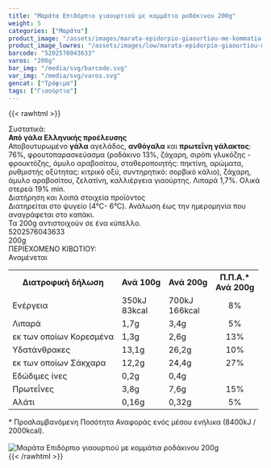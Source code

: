 ```yaml
---
title: "Μαράτα Επιδόρπιο γιαουρτιού με κομμάτια ροδάκινου 200g"
weight: 5
categories: ["Μαράτα"]
product_image: "/assets/images/marata-epidorpio-giaourtiou-me-kommatia-rodakinou-200g.jpg"
product_image_lowres: "/assets/images/low/marata-epidorpio-giaourtiou-me-kommatia-rodakinou-200g.jpg"
barcode: "5202576043633"
varos: "200g"
bar_img: "/media/svg/barcode.svg"
var_img: "/media/svg/varos.svg"
gencat: ["Τρόφιμα"]
tags: ["Γιαούρτια"]
---
```

{{< rawhtml >}}

<div class="sload253"><div class="product"><div id="sistatika">Συστατικά:</div><div class="alltext"><b>Από γάλα Ελληνικής προέλευσης</b><br>Αποβουτυρωμένο <b>γάλα</b> αγελάδος, <b>ανθόγαλα</b> και <b>πρωτεΐνη γάλακτος</b>: 76%, φρουτοπαρασκεύασμα (ροδάκινο 13%, ζάχαρη, σιρόπι γλυκόζης - φρουκτόζης, άμυλο αραβοσίτου, σταθεροποιητής: πηκτίνη, αρώματα, ρυθμιστής οξύτητας: κιτρικό οξύ, συντηρητικό: σορβικό κάλιο), ζάχαρη, άμυλο αραβοσίτου, ζελατίνη, καλλιέργεια γιαούρτης. Λιπαρά 1,7%. Ολικά στερεά 19% min.</div><div id="loipa">Διατήρηση και λοιπά στοιχεία προϊόντος</div><div class="alltext">Διατηρείται στο ψυγείο (4°C- 6°C). Ανάλωση έως την ημερομηνία που αναγράφεται στο καπάκι.<br>Τα 200g αντιστοιχούν σε ένα κύπελλο.</div><div id="barcode"><div id="barimage1"></div><span id="bartext">5202576043633</span></div><div id="varos"><div id="varosimage1"></div><span id="varostext">200g</span></div><div id="kivotio">ΠΕΡΙΕΧΟΜΕΝΟ ΚΙΒΩΤΙΟΥ:<br>Αναμένεται</div><div class="tabout"><table id="diatable"><tbody><tr><th>Διατροφική δήλωση</th><th>Ανά 100g</th><th>Ανά 200g</th><th>Π.Π.Α.*<br>Ανά 200g</th></tr><tr><td class="texr2">Ενέργεια</td><td class="texr">350kJ<br>83kcal</td><td class="texr">700kJ<br>166kcal</td><td class="texr" style="text-align:center">8%</td></tr><tr><td class="texr2">Λιπαρά</td><td class="texr">1,7g</td><td class="texr">3,4g</td><td class="texr" style="text-align:center">5%</td></tr><tr><td class="gray">εκ των οποίων Κορεσµένα</td><td class="gray2">1,3g</td><td class="gray2">2,6g</td><td class="gray2" style="text-align:center">13%</td></tr><tr><td class="texr2">Yδατάνθρακες</td><td class="texr">13,1g</td><td class="texr">26,2g</td><td class="texr" style="text-align:center">10%</td></tr><tr><td class="gray">εκ των οποίων Σάκχαρα</td><td class="gray2">12,2g</td><td class="gray2">24,4g</td><td class="gray2" style="text-align:center">27%</td></tr><tr><td class="texr2">Eδώδιμες ίνες</td><td class="texr">0,2g</td><td class="texr">0,4g</td><td class="texr" style="text-align:center"></td></tr><tr><td class="texr2">Πρωτεΐνες</td><td class="texr">3,8g</td><td class="texr">7,6g</td><td class="texr" style="text-align:center">15%</td></tr><tr><td class="texr2">Αλάτι</td><td class="texr">0,16g</td><td class="texr">0,32g</td><td class="texr" style="text-align:center">5%</td></tr></tbody></table></div><div class="alltext">* Προσλαμβανόμενη Ποσότητα Αναφοράς ενός μέσου ενήλικα (8400kJ / 2000kcal).</div><br><div class="pimg"><img alt="Μαράτα Επιδόρπιο γιαουρτιού με κομμάτια ροδάκινου 200g" title="Μαράτα Επιδόρπιο γιαουρτιού με κομμάτια ροδάκινου 200g" src="/assets/images/marata-epidorpio-giaourtiou-me-kommatia-rodakinou-200g.jpg"></div></div></div>
{{< /rawhtml >}}


